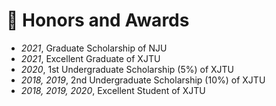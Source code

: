 # 🎊 Honors and Awards
- *2021*, Graduate Scholarship of NJU
- *2021*, Excellent Graduate of XJTU
- *2020*, 1st Undergraduate Scholarship (5%) of XJTU
- *2018, 2019*, 2nd Undergraduate Scholarship (10%) of XJTU
- *2018, 2019, 2020*, Excellent Student of XJTU

<!-- <table style="border: none;">
<tbody style="line-height: 0.7;"> 
  <tr style="border: none;">
   <td style="border: none;"> <b> Graduate Scholarship</b> | Nanjing University</td>  
   <td style="border: none; text-align: right;"> 2021 </td>
  </tr>
  <tr style="border: none;">
   <td style="border: none;"> <b>Excellent Graduate</b> | Xi'an Jiaotong University</td>  
   <td style="border: none; text-align: right;"> 2021 </td>
  </tr>
  <tr style="border: none;">
   <td style="border: none;"> <b> 1st Undergraduate Scholarship (5%) </b> | Xi'an Jiaotong University</td>  
   <td style="border: none; text-align: right;"> 2020 </td>
  </tr>
  <tr style="border: none;">
   <td style="border: none;"> <b> 2st Undergraduate Scholarship (10%) </b> | Xi'an Jiaotong University</td>  
   <td style="border: none; text-align: right;"> 2018, 2019 </td>
  </tr>
  <tr style="border: none;">
   <td style="border: none;"> <b>Excellent Student</b> | Xi'an Jiaotong University</td>  
   <td style="border: none; text-align: right;"> 2018, 2019, 2020 </td>
  </tr>
 </tbody> 
</table> -->

